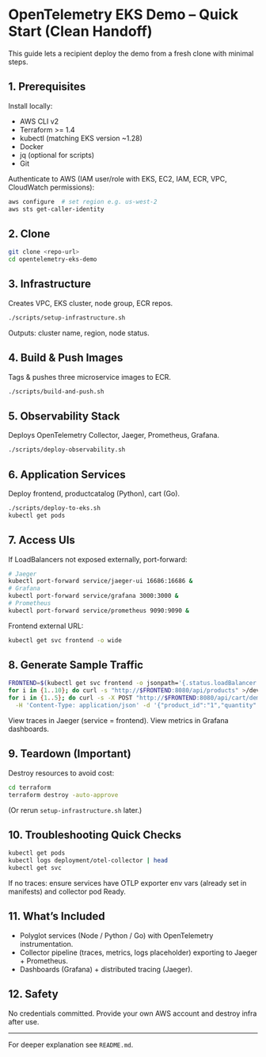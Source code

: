 # OpenTelemetry EKS Demo – Quick Start (Clean Handoff)

This guide lets a recipient deploy the demo from a fresh clone with minimal steps.

## 1. Prerequisites
Install locally:
- AWS CLI v2
- Terraform >= 1.4
- kubectl (matching EKS version ~1.28)
- Docker
- jq (optional for scripts)
- Git

Authenticate to AWS (IAM user/role with EKS, EC2, IAM, ECR, VPC, CloudWatch permissions):
```sh
aws configure  # set region e.g. us-west-2
aws sts get-caller-identity
```

## 2. Clone
```sh
git clone <repo-url>
cd opentelemetry-eks-demo
```

## 3. Infrastructure
Creates VPC, EKS cluster, node group, ECR repos.
```sh
./scripts/setup-infrastructure.sh
```
Outputs: cluster name, region, node status.

## 4. Build & Push Images
Tags & pushes three microservice images to ECR.
```sh
./scripts/build-and-push.sh
```

## 5. Observability Stack
Deploys OpenTelemetry Collector, Jaeger, Prometheus, Grafana.
```sh
./scripts/deploy-observability.sh
```

## 6. Application Services
Deploy frontend, productcatalog (Python), cart (Go).
```sh
./scripts/deploy-to-eks.sh
kubectl get pods
```

## 7. Access UIs
If LoadBalancers not exposed externally, port-forward:
```sh
# Jaeger
kubectl port-forward service/jaeger-ui 16686:16686 &
# Grafana
kubectl port-forward service/grafana 3000:3000 &
# Prometheus
kubectl port-forward service/prometheus 9090:9090 &
```
Frontend external URL:
```sh
kubectl get svc frontend -o wide
```

## 8. Generate Sample Traffic
```sh
FRONTEND=$(kubectl get svc frontend -o jsonpath='{.status.loadBalancer.ingress[0].hostname}')
for i in {1..10}; do curl -s "http://$FRONTEND:8080/api/products" >/dev/null; done
for i in {1..5}; do curl -s -X POST "http://$FRONTEND:8080/api/cart/demo/items" \
  -H 'Content-Type: application/json' -d '{"product_id":"1","quantity":1}' >/dev/null; done
```
View traces in Jaeger (service = frontend). View metrics in Grafana dashboards.

## 9. Teardown (Important)
Destroy resources to avoid cost:
```sh
cd terraform
terraform destroy -auto-approve
```
(Or rerun `setup-infrastructure.sh` later.)

## 10. Troubleshooting Quick Checks
```sh
kubectl get pods
kubectl logs deployment/otel-collector | head
kubectl get svc
```
If no traces: ensure services have OTLP exporter env vars (already set in manifests) and collector pod Ready.

## 11. What’s Included
- Polyglot services (Node / Python / Go) with OpenTelemetry instrumentation.
- Collector pipeline (traces, metrics, logs placeholder) exporting to Jaeger + Prometheus.
- Dashboards (Grafana) + distributed tracing (Jaeger).

## 12. Safety
No credentials committed. Provide your own AWS account and destroy infra after use.

---
For deeper explanation see `README.md`.
